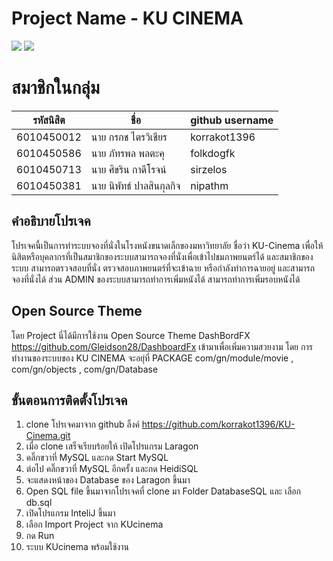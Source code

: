 # Project Name - KU CINEMA 
![](https://github.com/korrakot1396/KUcinema/blob/master/src/com/gn/module/media/logo-mini.png)
![](https://github.com/folkdogfk/KUcinema/blob/master/src/com/gn/module/media/logo-mini.png)
# สมาชิกในกลุ่ม

| รหัสนิสิต  | ชื่อ  | github username |
| ------------ | ------------ | ------------ | 
| 6010450012 | นาย กรกช ไตรวิเชียร | korrakot1396 |
| 6010450586 | นาย ภัทรพล พลตะคุ | folkdogfk |
| 6010450713 | นาย ศิขริน กาดีโรจน์ | sirzelos |
| 6010450381 | นาย นิพัทธ์ ปาลสินกุลกิจ | nipathm |

## คำอธิบายโปรเจค
โปรเจคนี้เป็นการทำระบบจองที่นั่งในโรงหนังขนาดเล็กของมหาวิทยาลัย ชื่อว่า KU-Cinema เพื่อให้นิสิตหรือบุคลากรที่เป็นสมาชิกของระบบสามารถจองที่นั่งเพื่อเข้าไปชมภาพยนตร์ได้
และสมาชิกของระบบ สามารถตรวจสอบที่นั่ง ตรวจสอบภาพยนตร์ที่จะเข้าฉาย หรือกำลังทำการฉายอยู่ และสามารถจองที่นั่งได้ ส่วน ADMIN ของระบบสามารถทำการเพิ่มหนังได้ สามารถทำการเพิ่มรอบหนังได้ 
## Open Source Theme 
โดย Project นี่ได้มีการใช้งาน Open Source Theme DashBordFX https://github.com/Gleidson28/DashboardFx เข้ามาเพื่อเพิ่มความสวยงาม โดย การทำงานของระบบของ KU CINEMA จะอยุ่ที่ PACKAGE com/gn/module/movie , com/gn/objects , com/gn/Database 

## ขั้นตอนการติดตั้งโปรเจค
1. clone โปรเจคมาจาก github ลิ้งค์ https://github.com/korrakot1396/KU-Cinema.git
2. เมื่อ clone เสร็จเรียบร้อยให้ เปิดโปรแกรม Laragon 
3. คลิ๊กขวาที่ MySQL และกด Start MySQL
4. ต่อไป คลิ๊กขวาที่ MySQL อีกครั้ง และกด HeidiSQL
5. จะแสดงหน้าของ Database ของ Laragon ขึ้นมา
6. Open SQL file ขึ้นมาจากโปรเจคที่ clone มา Folder DatabaseSQL และ เลือก db.sql 
7. เปิดโปรแกรม InteliJ ขึ้นมา
8. เลือก Import Project จาก KUcinema 
9. กด Run 
10. ระบบ KUcinema พร้อมใช้งาน



